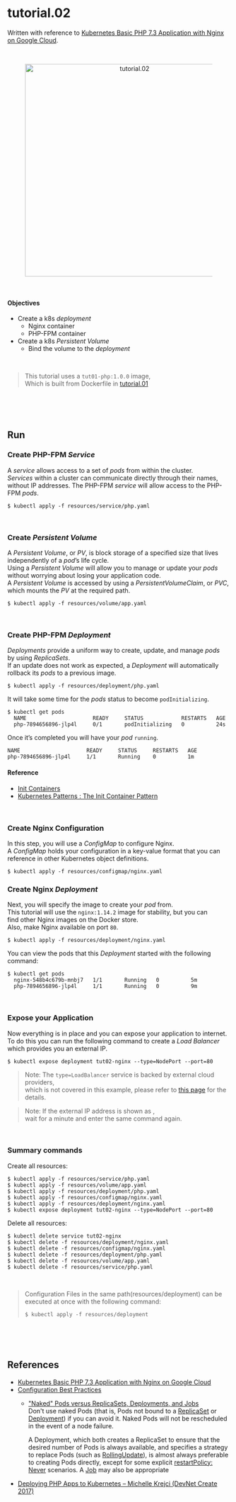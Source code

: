 # tutorial.02  

Written with reference to [Kubernetes Basic PHP 7.3 Application with Nginx on Google Cloud](https://www.cloudbooklet.com/kubernetes-basic-php-application-with-nginx-on-google-cloud/).  

<br/>

<figure>
<div style="text-align:center">
  <a href="https://drive.google.com/uc?export=view&id=1QpH2nVmUOwrx9nfv3S0QJKeilWSb9ClO">
  <img src="https://drive.google.com/uc?export=view&id=1QpH2nVmUOwrx9nfv3S0QJKeilWSb9ClO" style="width: 480px; max-width: 100%; height: auto" title="tutorial.02" />
  </a>
</div>
</figure>

<br/>

#### Objectives  
* Create a k8s *deployment*  
  * Nginx container  
  * PHP-FPM container  
* Create a k8s *Persistent Volume*  
  * Bind the volume to the *deployment*  

<br/>

> This tutorial uses a `tut01-php:1.0.0` image,  
> Which is built from Dockerfile in [tutorial.01](../tutorial.01/README.md)   
 
<br/><br/><br/>

## Run  
### Create PHP-FPM *Service*  
A *service* allows access to a set of *pods* from within the cluster.  
*Services* within a cluster can communicate directly through their names,  
without IP addresses. The PHP-FPM *service* will allow access to the PHP-FPM *pods*.  
  ```shell
  $ kubectl apply -f resources/service/php.yaml
  ```

<br/>

### Create *Persistent Volume*  
A *Persistent Volume*, or *PV*, is block storage of a specified size that lives   
independently of a *pod*’s life cycle.  
Using a *Persistent Volume* will allow you to manage or update your *pods*  
without worrying about losing your application code.  
A *Persistent Volume* is accessed by using a *PersistentVolumeClaim*, or *PVC*,  
which mounts the *PV* at the required path.  
  ```shell
  $ kubectl apply -f resources/volume/app.yaml
  ```

<br/>

### Create PHP-FPM *Deployment*  
*Deployments* provide a uniform way to create, update, and manage *pods*  
by using *ReplicaSets*.  
If an update does not work as expected, a *Deployment* will automatically  
rollback its *pods* to a previous image.  
  ```shell
  $ kubectl apply -f resources/deployment/php.yaml
  ```

It will take some time for the *pods* status to become `podInitializing`.  
  ```shell
  $ kubectl get pods
    NAME                     READY     STATUS            RESTARTS   AGE
    php-7894656896-jlp4l     0/1       podInitializing   0          24s
  ```

Once it’s completed you will have your *pod* `running`.
  ```shell
  NAME                     READY     STATUS     RESTARTS   AGE
  php-7894656896-jlp4l     1/1       Running    0          1m
  ```

#### Reference  
* [Init Containers](https://kubernetes.io/docs/concepts/workloads/pods/init-containers/)  
* [Kubernetes Patterns : The Init Container Pattern](https://www.magalix.com/blog/kubernetes-patterns-the-init-container-pattern)  

<br/>

### Create Nginx Configuration  
In this step, you will use a *ConfigMap* to configure Nginx.  
A *ConfigMap* holds your configuration in a key-value format that you can  
reference in other Kubernetes object definitions.  
  ```shell
  $ kubectl apply -f resources/configmap/nginx.yaml
  ```

### Create Nginx *Deployment*  
Next, you will specify the image to create your *pod* from.  
This tutorial will use the `nginx:1.14.2` image for stability, but you can  
find other Nginx images on the Docker store.  
Also, make Nginx available on port `80`.  
  ```shell
  $ kubectl apply -f resources/deployment/nginx.yaml
  ```

You can view the pods that this *Deployment* started with the following command:  
  ```shell
  $ kubectl get pods
    nginx-548b4c679b-mnbj7   1/1       Running   0          5m
    php-7894656896-jlp4l     1/1       Running   0          9m  
  ```
<br/>

### Expose your Application  
Now everything is in place and you can expose your application to internet.  
To do this you can run the following command to create a *Load Balancer*  
which provides you an external IP.  
```shell
$ kubectl expose deployment tut02-nginx --type=NodePort --port=80
```

> Note: The `type=LoadBalancer` service is backed by external cloud providers,  
> which is not covered in this example, please refer to [this page](https://kubernetes.io/docs/concepts/services-networking/service/#loadbalancer) for the details.
 
> Note: If the external IP address is shown as <pending>,  
> wait for a minute and enter the same command again. 

<br/>

### Summary commands  
Create all resources:   
  ```shell
  $ kubectl apply -f resources/service/php.yaml
  $ kubectl apply -f resources/volume/app.yaml
  $ kubectl apply -f resources/deployment/php.yaml
  $ kubectl apply -f resources/configmap/nginx.yaml
  $ kubectl apply -f resources/deployment/nginx.yaml
  $ kubectl expose deployment tut02-nginx --type=NodePort --port=80
  ```

Delete all resources:   
  ```shell
  $ kubectl delete service tut02-nginx
  $ kubectl delete -f resources/deployment/nginx.yaml
  $ kubectl delete -f resources/configmap/nginx.yaml
  $ kubectl delete -f resources/deployment/php.yaml
  $ kubectl delete -f resources/volume/app.yaml
  $ kubectl delete -f resources/service/php.yaml
  ```

<br/>

> Configuration Files in the same path(resources/deployment) can be  
> executed at once with the following command:  
> ```shell
> $ kubectl apply -f resources/deployment
> ```

<br/><br/><br/>

## References  
* [Kubernetes Basic PHP 7.3 Application with Nginx on Google Cloud](https://www.cloudbooklet.com/kubernetes-basic-php-application-with-nginx-on-google-cloud/)  
* [Configuration Best Practices](https://kubernetes.io/docs/concepts/configuration/overview/)  
  * ["Naked" Pods versus ReplicaSets, Deployments, and Jobs](https://kubernetes.io/docs/concepts/configuration/overview/#naked-pods-vs-replicasets-deployments-and-jobs)  
    Don't use naked Pods (that is, Pods not bound to a [ReplicaSet](https://kubernetes.io/docs/concepts/workloads/controllers/replicaset/) or [Deployment](https://kubernetes.io/docs/concepts/workloads/controllers/deployment/)) if you can avoid it. Naked Pods will not be rescheduled in the event of a node failure.

    A Deployment, which both creates a ReplicaSet to ensure that the desired number of Pods is always available, and specifies a strategy to replace Pods (such as [RollingUpdate](https://kubernetes.io/docs/concepts/workloads/controllers/deployment/#rolling-update-deployment)), is almost always preferable to creating Pods directly, except for some explicit [restartPolicy: Never](https://kubernetes.io/docs/concepts/workloads/pods/pod-lifecycle/#restart-policy) scenarios. A [Job](https://kubernetes.io/docs/concepts/workloads/controllers/job/) may also be appropriate
* [Deploying PHP Apps to Kubernetes – Michelle Krejci (DevNet Create 2017)](https://www.youtube.com/watch?v=au_CSyYR5lc)  